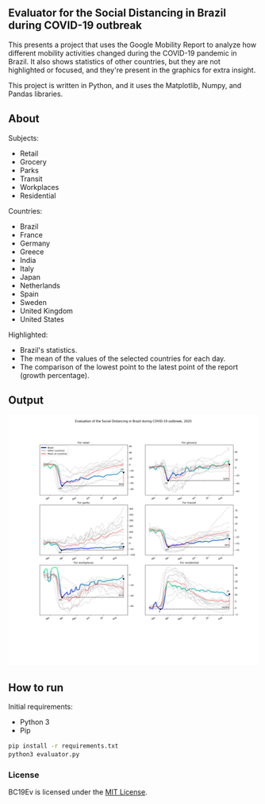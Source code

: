 ## Evaluator for the Social Distancing in Brazil during COVID-19 outbreak

This presents a project that uses the Google Mobility Report to analyze how
different mobility activities changed during the COVID-19 pandemic in Brazil.
It also shows statistics of other countries, but they are not highlighted or
focused, and they're present in the graphics for extra insight.

This project is written in Python, and it uses the Matplotlib, Numpy, and Pandas
libraries.

## About

Subjects:
* Retail
* Grocery
* Parks
* Transit
* Workplaces
* Residential

Countries:
* Brazil
* France
* Germany
* Greece
* India
* Italy
* Japan
* Netherlands
* Spain
* Sweden
* United Kingdom
* United States

Highlighted:
* Brazil's statistics.
* The mean of the values of the selected countries for each day.
* The comparison of the lowest point to the latest point of the report
(growth percentage).

## Output

![output](https://github.com/murilobnt/bc19ev/blob/master/data/brazil_covid19_evaluation.png?raw=true)

## How to run

Initial requirements:
* Python 3
* Pip

```sh
pip install -r requirements.txt
python3 evaluator.py
```

### License

BC19Ev is licensed under the [MIT License](https://github.com/murilobnt/bc19ev/blob/master/LICENSE).
